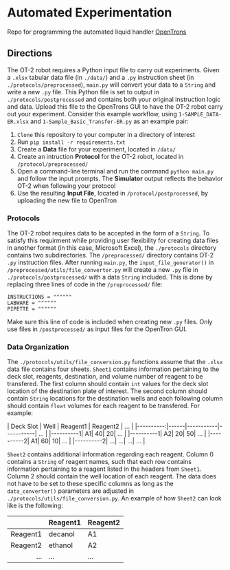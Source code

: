 # Automated Experimentation
Repo for programming the automated liquid handler [OpenTrons](https://docs.opentrons.com/v2/index.html) 

## Directions

The OT-2 robot requires a Python input file to carry out experiments. Given a `.xlsx` tabular data file (in `./data/`) and a `.py` instruction sheet (in `./protocols/preprocessed`), `main.py` will convert your data to a `String` and write a new `.py` file. This Python file is set to output in `./protocols/postprocessed` and contains both your original instruction logic and data. Upload this file to the OpenTrons GUI to have the OT-2 robot carry out your experiment. Consider this example workflow, using `1-SAMPLE_DATA-ER.xlsx` and `1-Sample_Basic_Transfer-ER.py` as an example pair:

1. `Clone` this repository to your computer in a directory of interest
1. Run `pip install -r requirements.txt` 
1. Create a **Data** file for your experiment, located in `/data/`
1. Create an intruction **Protocol** for the OT-2 robot, located in `/protocol/preprocessed/`
1. Open a command-line terminal and run the command `python main.py` and follow the input prompts. The **Simulator** output reflects the behavior OT-2 when following your protocol
1. Use the resulting **Input File**, located in `/protocol/postprocessed`, by uploading the new file to OpenTron 

### Protocols

The OT-2 robot requires data to be accepted in the form of a `String`. To satisfy this requirment while providing user flexibility for creating data files in another format (in this case, Microsoft Excel), the `./protocols` directory contains two subdirectories. The `/preprocessed/` directory contains OT-2 `.py` instruction files. After running `main.py`, the `input_file_generator()` in `/preprocessed/utils/file_converter.py` will create a new `.py` file in `./protocols/postprocessed/` with a data `String` included. This is done by replacing three lines of code in the `/preprocessed/` file:

```
INSTRUCTIONS = """"""
LABWARE = """"""
PIPETTE = """"""
```

Make sure this line of code is included when creating new `.py` files. Only use files in `/postprocessed/` as input files for the OpenTron GUI.

### Data Organization

The `./protocols/utils/file_conversion.py` functions assume that the `.xlsx` data file contains four sheets. `Sheet1` contains information pertaining to the deck slot, reagents, destination, and volume number of reagent to be transfered. The first column should contain `int` values for the deck slot location of the destination plate of interest. The second column should contain `String` locations for the destination wells and each following column should contain `float` volumes for each reagent to be transfered. For example:

| Deck Slot | Well | Reagent1 | Reagent2 | ... |
|----------:|------|-----------|-----------| ... |
|----------1|     A1|     40|     20| ... |
|----------1|     A2|     20|     50| ... |
|----------2|     A1|     60|     10| ... |
|----------2|    ...|    ...|    ...| ... |

`Sheet2` contains additional information regarding each reagent. Column 0 contains a `String` of reagent names, such that each row contains information pertaining to a reagent listed in the headers from `Sheet1`. Column 2 should contain the well location of each reagent. The data does not have to be set to these specific columns as long as the `data_converter()` parameters are adjusted in `./protocols/utils/file_conversion.py`. An example of how `Sheet2` can look like is the following:

|  | Reagent1 | Reagent2 |
|-----:|-----------|-----------|
|     Reagent1|     decanol|     A1|
|     Reagent2|     ethanol|     A2|
|    ...|    ...|    ...|